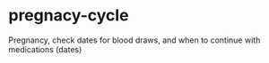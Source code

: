 # pregnacy-cycle
Pregnancy, check dates for blood draws, and when to continue with medications (dates) 
